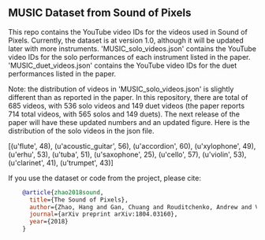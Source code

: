 ## MUSIC Dataset from Sound of Pixels

This repo contains the YouTube video IDs for the videos used in Sound of Pixels. Currently, the dataset is at version 1.0, although it will be updated later with more instruments. 
'MUSIC_solo_videos.json' contains the YouTube video IDs for the solo performances of each instrument listed in the paper.
'MUSIC_duet_videos.json' contains the YouTube video IDs for the duet performances listed in the paper.

Note: the distribution of videos in 'MUSIC_solo_videos.json' is slightly different than as reported in the paper. In this repository, there are total of 685 videos, with 536 solo videos and 149 duet videos (the paper reports 714 total videos, with 565 solos and 149 duets). The next release of the paper will have these updated numbers and an updated figure. Here is the distribution of the solo videos in the json file. 

[(u'flute', 48),
(u'acoustic_guitar', 56),
(u'accordion', 60),
(u'xylophone', 49),
(u'erhu', 53),
(u'tuba', 51),
(u'saxophone', 25),
(u'cello', 57),
(u'violin', 53),
(u'clarinet', 41),
(u'trumpet', 43)]

If you use the dataset or code from the project, please cite:
```bibtex
    @article{zhao2018sound,
      title={The Sound of Pixels},
      author={Zhao, Hang and Gan, Chuang and Rouditchenko, Andrew and Vondrick, Carl and McDermott, Josh and Torralba, Antonio},
      journal={arXiv preprint arXiv:1804.03160},
      year={2018}
    }
```
